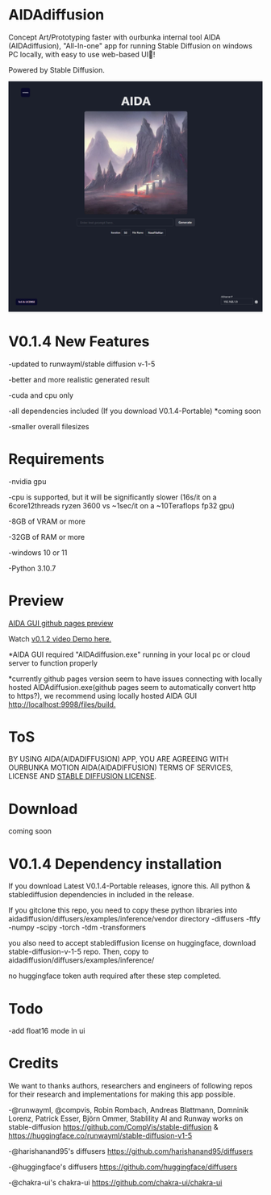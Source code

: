 # AIDAdiffusion
Concept Art/Prototyping faster with ourbunka internal tool AIDA (AIDAdiffusion), "All-In-one" app for running Stable Diffusion on windows PC locally, with easy to use web-based UI🎉!

Powered by Stable Diffusion.

<img src="https://github.com/ourbunka/aidadiffusion/blob/main/AIDA.PNG?raw=true">

# V0.1.4 New Features
  -updated to runwayml/stable diffusion v-1-5
  
  -better and more realistic generated result
  
  -cuda and cpu only
  
  -all dependencies included (If you download V0.1.4-Portable) *coming soon
  
  -smaller overall filesizes

# Requirements

-nvidia gpu

-cpu is supported, but it will be significantly slower (16s/it on a 6core12threads ryzen 3600 vs ~1sec/it on a ~10Teraflops fp32 gpu)

-8GB of VRAM or more

-32GB of RAM or more 

-windows 10 or 11

-Python 3.10.7

# Preview

[AIDA GUI github pages preview](https://ourbunka.github.io/aidadiffusion)

Watch [v0.1.2 video Demo here.](https://www.youtube.com/watch?v=1lm7o4PX-rI)

*AIDA GUI required "AIDAdiffusion.exe" running in your local pc or cloud server to function properly

*currently github pages version seem to have issues connecting with locally hosted AIDAdiffusion.exe(github pages seem to automatically convert http to https?),
we recommend using locally hosted AIDA GUI [http://localhost:9998/files/build.](http://localhost:9998/files/build)

# ToS
BY USING AIDA(AIDADIFFUSION) APP, YOU ARE AGREEING WITH OURBUNKA MOTION AIDA(AIDADIFFUSION) TERMS OF SERVICES, LICENSE AND
[STABLE DIFFUSION LICENSE](https://huggingface.co/spaces/CompVis/stable-diffusion-license).

# Download
coming soon

# V0.1.4 Dependency installation
If you download Latest V0.1.4-Portable releases, ignore this. All python & stablediffusion dependencies in included in the release.

If you gitclone this repo, you need to copy these python libraries into aidadiffusion/diffusers/examples/inference/vendor directory
-diffusers
-ftfy
-numpy
-scipy
-torch
-tdm
-transformers

you also need to accept stablediffusion license on huggingface, download stable-diffusion-v-1-5 repo. Then, copy to aidadiffusion/diffusers/examples/inference/

no huggingface token auth required after these step completed.

# Todo
-add float16 mode in ui


# Credits
We want to thanks authors, researchers and engineers of following repos for their research and implementations for making this app possible.

-@runwayml, @compvis, Robin Rombach, Andreas Blattmann, Domninik Lorenz, Patrick Esser, Björn Ommer, Stablility AI and Runway works on stable-diffusion https://github.com/CompVis/stable-diffusion & https://huggingface.co/runwayml/stable-diffusion-v1-5

-@harishanand95's diffusers https://github.com/harishanand95/diffusers

-@huggingface's diffusers https://github.com/huggingface/diffusers

-@chakra-ui's chakra-ui https://github.com/chakra-ui/chakra-ui
